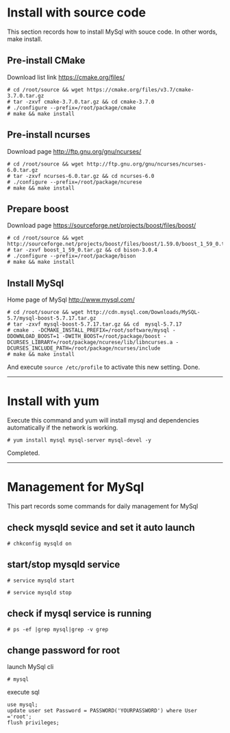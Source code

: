 # Install with source code

This section records how to install MySql with souce code. In other words, make install.

## Pre-install CMake

Download list link https://cmake.org/files/

```
# cd /root/source && wget https://cmake.org/files/v3.7/cmake-3.7.0.tar.gz
# tar -zxvf cmake-3.7.0.tar.gz && cd cmake-3.7.0
# ./configure --prefix=/root/package/cmake
# make && make install
```

## Pre-install ncurses

Download page http://ftp.gnu.org/gnu/ncurses/

```
# cd /root/source && wget http://ftp.gnu.org/gnu/ncurses/ncurses-6.0.tar.gz
# tar -zxvf ncurses-6.0.tar.gz && cd ncurses-6.0
# ./configure --prefix=/root/package/ncurese
# make && make install
```

## Prepare boost

Download page https://sourceforge.net/projects/boost/files/boost/

```
# cd /root/source && wget http://sourceforge.net/projects/boost/files/boost/1.59.0/boost_1_59_0.tar.gz
# tar -zxvf boost_1_59_0.tar.gz && cd bison-3.0.4
# ./configure --prefix=/root/package/bison
# make && make install
```

## Install MySql

Home page of MySql http://www.mysql.com/

```
# cd /root/source && wget http://cdn.mysql.com/Downloads/MySQL-5.7/mysql-boost-5.7.17.tar.gz
# tar -zxvf mysql-boost-5.7.17.tar.gz && cd  mysql-5.7.17
# cmake . -DCMAKE_INSTALL_PREFIX=/root/software/mysql -DDOWNLOAD_BOOST=1 -DWITH_BOOST=/root/package/boost -DCURSES_LIBRARY=/root/package/ncurese/lib/libncurses.a -DCURSES_INCLUDE_PATH=/root/package/ncurses/include
# make && make install
```

And execute `source /etc/profile` to activate this new setting. Done.

---

# Install with yum

Execute this command and yum will install mysql and dependencies automatically if the network is working.

`# yum install mysql mysql-server mysql-devel -y`

Completed.

---

# Management for MySql

This part records some commands for daily management for MySql

## check mysqld sevice and set it auto launch

`# chkconfig mysqld on` 

## start/stop mysqld service

`# service mysqld start`

`# service mysqld stop`

## check if mysql service is running

`# ps -ef |grep mysql|grep -v grep`

## change password for root

launch MySql cli

`# mysql`

execute sql

```mysql
use mysql;
update user set Password = PASSWORD('YOURPASSWORD') where User ='root';
flush privileges;
```